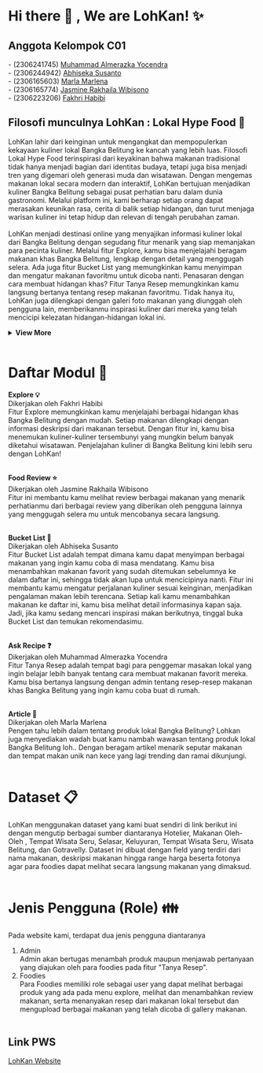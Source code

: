 # <strong>Hi there :wave: , We are LohKan! :sparkles: </strong>

## <summary><strong>Anggota Kelompok C01 </strong></summary>
<p>
- (2306241745)	<a href="https://github.com/almerazka" target="_blank">Muhammad Almerazka Yocendra</a> </br>
- (2306244942)	<a href="https://github.com/githubhiseka" target="_blank">Abhiseka Susanto</a> </br>
- (2306165603)	<a href="https://github.com/Bona3121" target="_blank">Marla Marlena</a> </br>
- (2306165774)	<a href="https://github.com/jasminerakhaila" target="_blank">Jasmine Rakhaila Wibisono</a> </br>
- (2306223206)	<a href="https://github.com/fakhrihabb" target="_blank">Fakhri Habibi </a> </br>
</p>

## <summary><strong>Filosofi munculnya LohKan : Lokal Hype Food :fork_and_knife: </strong></summary>
<p>
LohKan lahir dari keinginan untuk mengangkat dan mempopulerkan kekayaan kuliner lokal Bangka Belitung ke kancah yang lebih luas. Filosofi Lokal Hype Food terinspirasi dari keyakinan bahwa makanan tradisional tidak hanya menjadi bagian dari identitas budaya, tetapi juga bisa menjadi tren yang digemari oleh generasi muda dan wisatawan. Dengan mengemas makanan lokal secara modern dan interaktif, LohKan bertujuan menjadikan kuliner Bangka Belitung sebagai pusat perhatian baru dalam dunia gastronomi. Melalui platform ini, kami berharap setiap orang dapat merasakan keunikan rasa, cerita di balik setiap hidangan, dan turut menjaga warisan kuliner ini tetap hidup dan relevan di tengah perubahan zaman.
</br>  </br>
LohKan menjadi destinasi online yang menyajikan informasi kuliner lokal dari Bangka Belitung dengan segudang fitur menarik yang siap memanjakan para pecinta kuliner. Melalui fitur Explore, kamu bisa menjelajahi beragam makanan khas Bangka Belitung, lengkap dengan detail yang menggugah selera. Ada juga fitur Bucket List yang memungkinkan kamu menyimpan dan mengatur makanan favoritmu untuk dicoba nanti. Penasaran dengan cara membuat hidangan khas? Fitur Tanya Resep memungkinkan kamu langsung bertanya tentang resep makanan favoritmu. Tidak hanya itu, LohKan juga dilengkapi dengan galeri foto makanan yang diunggah oleh pengguna lain, memberikanmu inspirasi kuliner dari mereka yang telah mencicipi kelezatan hidangan-hidangan lokal ini.
<details>
  <summary><strong>View More</strong></summary>
</p>
Manfaat dari website ini adalah </br>
1. Menemukan Kuliner Lokal Autentik
LohKan membantu pengguna menemukan makanan khas Bangka Belitung yang mungkin belum banyak dikenal. Dengan berbagai informasi yang disajikan, pengguna dapat mengeksplorasi kekayaan kuliner lokal yang unik dan autentik.
</br></br>
2. Belajar Mengenal Masakan Lokal
Fitur Tanya Resep memungkinkan pengguna untuk bertanya dan belajar membuat hidangan khas Bangka Belitung di rumah. Dengan akses mudah ke resep-resep tradisional, pengguna dapat memperluas kemampuan memasak mereka dan membawa cita rasa lokal ke dapur sendiri.
</br></br>
3. Mendukung Promosi Kuliner Lokal
Dengan adanya LohKan, kuliner khas Bangka Belitung lebih dikenal oleh masyarakat luas. Website ini juga berperan dalam melestarikan dan mempromosikan warisan kuliner lokal, serta mendukung pelaku usaha makanan di daerah tersebut.
</details>
</br>

# <summary><strong>Daftar Modul :closed_book: </strong></summary>
<strong>Explore :bulb: </strong> </br>
Dikerjakan oleh Fakhri Habibi </br>
Fitur Explore memungkinkan kamu menjelajahi berbagai hidangan khas Bangka Belitung dengan mudah. Setiap makanan dilengkapi dengan informasi deskripsi dari makanan tersebut. Dengan fitur ini, kamu bisa menemukan kuliner-kuliner tersembunyi yang mungkin belum banyak diketahui wisatawan. Penjelajahan kuliner di Bangka Belitung kini lebih seru dengan LohKan!
</br></br>

<strong>Food Review :star: </strong></br>
Dikerjakan oleh Jasmine Rakhaila Wibisono </br>
Fitur ini membantu kamu melihat review berbagai makanan yang menarik perhatianmu dari berbagai review yang diberikan oleh pengguna lainnya yang menggugah selera mu untuk mencobanya secara langsung. </br></br>

<strong>Bucket List :bookmark_tabs: </strong></br>
Dikerjakan oleh Abhiseka Susanto </br>
Fitur Bucket List adalah tempat dimana kamu dapat menyimpan berbagai makanan yang ingin kamu coba di masa mendatang. Kamu bisa menambahkan makanan favorit yang sudah ditemukan sebelumnya ke dalam daftar ini, sehingga tidak akan lupa untuk mencicipinya nanti. Fitur ini membantu kamu mengatur perjalanan kuliner sesuai keinginan, menjadikan pengalaman makan lebih terencana. Setiap kali kamu menambahkan makanan ke daftar ini, kamu bisa melihat detail informasinya kapan saja. Jadi, jika kamu sedang mencari inspirasi makan berikutnya, tinggal buka Bucket List dan temukan rekomendasimu. </br></br>

<strong>Ask Recipe :question: </strong></br> 
Dikerjakan oleh Muhammad Almerazka Yocendra </br>
Fitur Tanya Resep adalah tempat bagi para penggemar masakan lokal yang ingin belajar lebih banyak tentang cara membuat makanan favorit mereka. Kamu bisa bertanya langsung dengan admin tentang resep-resep makanan khas Bangka Belitung yang ingin kamu coba buat di rumah. </br></br>

<strong>Article 📰</strong> </br> 
Dikerjakan oleh Marla Marlena </br>
Pengen tahu lebih dalam tentang produk lokal Bangka Belitung? Lohkan juga menyediakan wadah buat kamu nambah wawasan tentang produk lokal Bangka Belitung loh.. Dengan beragam artikel menarik seputar makanan dan tempat makan unik nan kece yang lagi trending dan ramai dikunjungi.  </br></br>

# <summary><strong>Dataset :clipboard: </strong></summary>
LohKan menggunakan dataset yang kami buat sendiri di link berikut ini dengan mengutip berbagai sumber diantaranya Hotelier, Makanan Oleh-Oleh , Tempat Wisata Seru, Selasar, Keluyuran, Tempat Wisata Seru, Wisata Belitung, dan Gotravelly. Dataset ini dibuat dengan field yang terdiri dari nama makanan, deskripsi makanan hingga range harga beserta fotonya agar para foodies dapat melihat secara langsung makanan yang dimaksud.</br></br>

# <summary><strong>Jenis Pengguna (Role) :family:</strong></summary>
Pada website kami, terdapat dua jenis pengguna diantaranya</br>
1. Admin</br>
Admin akan bertugas menambah produk maupun menjawab pertanyaan yang diajukan oleh para foodies pada fitur "Tanya Resep".</br>
2. Foodies</br>
Para Foodies memiliki role sebagai user yang dapat melihat berbagai produk yang ada pada menu explore, melihat dan menambahkan review makanan, serta menanyakan resep dari makanan lokal tersebut dan mengupload berbagai makanan yang telah dicoba di gallery makanan.</br></br>

## <summary><strong>Link PWS</strong></summary>
[LohKan Website](http://marla-marlena-lohkan.pbp.cs.ui.ac.id/)


